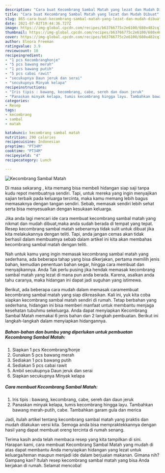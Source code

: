 ```yaml
---
description: "Cara buat Kecombrang Sambal Matah yang lezat dan Mudah Dibuat"
title: "Cara buat Kecombrang Sambal Matah yang lezat dan Mudah Dibuat"
slug: 865-cara-buat-kecombrang-sambal-matah-yang-lezat-dan-mudah-dibuat
date: 2021-07-02T19:44:36.727Z
image: https://img-global.cpcdn.com/recipes/b63766775c2e6100/680x482cq70/kecombrang-sambal-matah-foto-resep-utama.jpg
thumbnail: https://img-global.cpcdn.com/recipes/b63766775c2e6100/680x482cq70/kecombrang-sambal-matah-foto-resep-utama.jpg
cover: https://img-global.cpcdn.com/recipes/b63766775c2e6100/680x482cq70/kecombrang-sambal-matah-foto-resep-utama.jpg
author: Elnora Freeman
ratingvalue: 3.9
reviewcount: 10
recipeingredient:
- "1 pcs Kecombranghonje"
- "5 pcs bawang merah"
- "1 pcs bawang putih"
- "5 pcs cabai rawit"
- "secukupnya Daun jeruk dan serai"
- "secukupnya Minyak kelapa"
recipeinstructions:
- "Iris tipis : bawang, kecombrang, cabe, sereh dan daun jeruk"
- "Panaskan minyak kelapa, tumis kecombrang hingga layu. Tambahkan bawang merah-putih, cabe. Tambahkan garam gula dan merica"
categories:
- Resep
tags:
- kecombrang
- sambal
- matah

katakunci: kecombrang sambal matah 
nutrition: 290 calories
recipecuisine: Indonesian
preptime: "PT34M"
cooktime: "PT34M"
recipeyield: "4"
recipecategory: Lunch

---
```



![Kecombrang Sambal Matah](https://img-global.cpcdn.com/recipes/b63766775c2e6100/680x482cq70/kecombrang-sambal-matah-foto-resep-utama.jpg)

Di masa  sekarang , kita memang bisa membeli hidangan siap saji tanpa kudu repot membuatnya sendiri. Tapi, untuk mereka yang ingin menyajikan sajian terbaik pada keluarga tercinta, maka kamu memang lebih bagus memasaknya dengan tangan sendiri. Sebab, memasak sendiri lebih sehat serta bisa menyesuaikan dengan kesukaan keluarga.

Jika anda lagi mencari ide cara membuat kecombrang sambal matah yang nikmat dan mudah dibuat,maka anda sudah berada di tempat yang tepat. Resep kecombrang sambal matah  sebenarnya tidak sulit untuk dibuat jika kita melakukannya dengan teliti. Tapi, anda jangan cemas akan tidak berhasil dalam membuatnya 
sebab dalam artikel ini kita akan membahas kecombrang sambal matah dengan teliti.  



Nah untuk kamu yang ingin memasak kecombrang sambal matah yang sederhana, ada beberapa tahap yang bisa dikerjakan, pertama memilih jenis bahan, kemudian penentuan bahan segar, hingga cara membuat dan menyajikannya. Anda Tak perlu pusing jika hendak memasak kecombrang sambal matah yang lezat di mana pun anda berada. Karena, asalkan anda  tahu caranya, maka hidangan ini dapat jadi suguhan yang istimewa.

Berikut, ada beberapa cara mudah dalam memasak caramembuat kecombrang sambal matah yang siap dikreasikan. Kali ini, yuk kita coba siapkan kecombrang sambal matah sendiri di rumah. Tetap berbahan yang sederhana, hidangan ini bisa memberi manfaat untuk membantu menjaga kesehatan tubuhmu sekeluarga. Anda dapat menyiapkan Kecombrang Sambal Matah memakai 6 jenis bahan dan 2 langkah pembuatan. Berikut ini langkah-langkah dalam menyiapkan hidangannya.

<!--inarticleads1-->

##### Bahan-bahan dan bumbu yang diperlukan untuk pembuatan Kecombrang Sambal Matah:

1. Siapkan 1 pcs Kecombrang/honje
1. Gunakan 5 pcs bawang merah
1. Sediakan 1 pcs bawang putih
1. Sediakan 5 pcs cabai rawit
1. Ambil secukupnya Daun jeruk dan serai
1. Siapkan secukupnya Minyak kelapa




<!--inarticleads2-->

##### Cara membuat Kecombrang Sambal Matah:

1. Iris tipis : bawang, kecombrang, cabe, sereh dan daun jeruk
1. Panaskan minyak kelapa, tumis kecombrang hingga layu. Tambahkan bawang merah-putih, cabe. Tambahkan garam gula dan merica




Jadi, itulah artikel tentang  kecombrang sambal matah  yang praktis dan mudah dilakukan versi kita. Semoga anda bisa mempraktekkannya dengan hasil yang dapat membuat oreng tercinta di rumah senang. 

Terima kasih anda telah membaca resep yang kita tampilkan di sini. Harapan kami, cara membuat  Kecombrang Sambal Matah yang mudah di atas dapat membantu Anda menyiapkan hidangan yang lezat untuk keluarga/teman maupun menjadi ide dalam berjualan makanan. Gimana nih? Gampang kan? Itulah resep kecombrang sambal matah yang bisa Anda kerjakan di rumah. Selamat mencoba!

